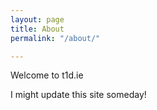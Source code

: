 ```yaml
---
layout: page
title: About
permalink: "/about/"

---
```

Welcome to t1d.ie

I might update this site someday!